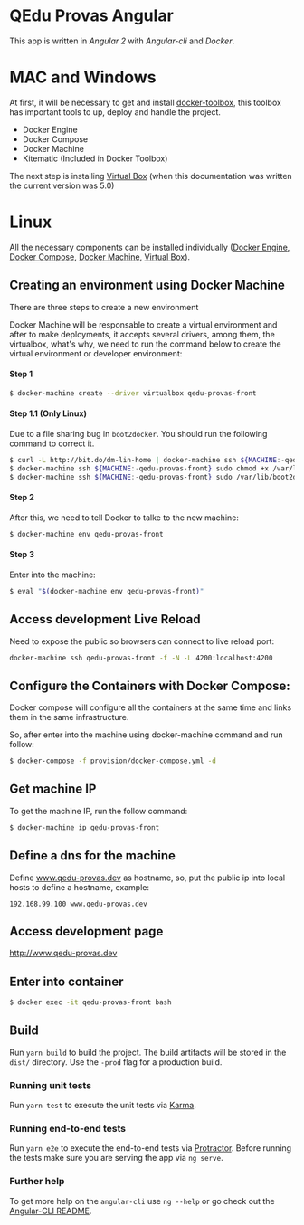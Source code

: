 # QEdu Provas Angular

This app is written in *Angular 2* with *Angular-cli* and *Docker*.

# MAC and Windows

At first, it will be necessary to get and install [docker-toolbox], this toolbox has important tools to up, deploy and handle the project.

 - Docker Engine
 - Docker Compose
 - Docker Machine
 - Kitematic (Included in Docker Toolbox)


The next step is installing [Virtual Box] (when this documentation was written the current version was 5.0)

# Linux

All the necessary components can be installed individually ([Docker Engine], [Docker Compose], [Docker Machine], [Virtual Box]).

## Creating an environment using Docker Machine

There are three steps to create a new environment

Docker Machine will be responsable to create a virtual environment and after to make deployments, it accepts several drivers, among them, the virtualbox, what's why, we need to run the command below to create the virtual environment or developer environment:
#### Step 1
```sh
$ docker-machine create --driver virtualbox qedu-provas-front
```

#### Step 1.1 (Only Linux)
Due to a file sharing bug in `boot2docker`. You should run the following command to correct it.

```sh
$ curl -L http://bit.do/dm-lin-home | docker-machine ssh ${MACHINE:-qedu-provas-front} sudo tee /var/lib/boot2docker/bootlocal.sh
$ docker-machine ssh ${MACHINE:-qedu-provas-front} sudo chmod +x /var/lib/boot2docker/bootlocal.sh
$ docker-machine ssh ${MACHINE:-qedu-provas-front} sudo /var/lib/boot2docker/bootlocal.sh
```

#### Step 2
After this, we need to tell Docker to talke to the new machine:
```sh
$ docker-machine env qedu-provas-front
```

#### Step 3
Enter into the machine:
```sh
$ eval "$(docker-machine env qedu-provas-front)"
```

## Access development Live Reload
Need to expose the public so browsers can connect to live reload port:
```sh
docker-machine ssh qedu-provas-front -f -N -L 4200:localhost:4200
```

## Configure the Containers with Docker Compose:
Docker compose will configure all the containers at the same time and links them in the same infrastructure.

So, after enter into the machine using docker-machine command and run follow:
```sh
$ docker-compose -f provision/docker-compose.yml -d
```

## Get machine IP
To get the machine IP, run the follow command:
```sh
$ docker-machine ip qedu-provas-front
```

## Define a dns for the machine
Define www.qedu-provas.dev as hostname, so, put the public ip into local hosts to define a hostname, example:
```
192.168.99.100 www.qedu-provas.dev
```

## Access development page

<http://www.qedu-provas.dev>

## Enter into container
```sh
$ docker exec -it qedu-provas-front bash
```

## Build

Run `yarn build` to build the project. The build artifacts will be stored in the `dist/` directory. Use the `-prod` flag for a production build.

### Running unit tests

Run `yarn test` to execute the unit tests via [Karma].

### Running end-to-end tests

Run `yarn e2e` to execute the end-to-end tests via [Protractor].
Before running the tests make sure you are serving the app via `ng serve`.

### Further help

To get more help on the `angular-cli` use `ng --help` or go check out the [Angular-CLI README].



[docker-toolbox]: <https://www.docker.com/products/docker-toolbox>
[Docker Compose]: <https://docs.docker.com/compose/install/>
[Docker Engine]: <https://docs.docker.com/engine/installation/>
[Docker Machine]: <https://docs.docker.com/machine/install-machine/>
[Kitematic]: <https://docs.docker.com/kitematic/>
[Virtual Box]: <https://www.virtualbox.org/wiki/Downloads>
[Vagrant]: <https://www.vagrantup.com/>
[Protractor]: <http://www.protractortest.org/>
[Karma]: <https://karma-runner.github.io>
[Angular-CLI README]: <https://github.com/angular/angular-cli/blob/master/README.md>
